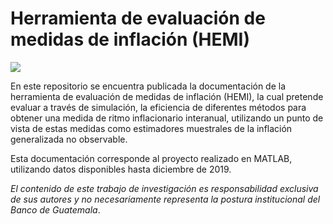 # Herramienta de evaluación de medidas de inflación (HEMI)

[![](https://img.shields.io/badge/docs-latest-blue.svg)](https://die-bg.github.io/EMI-docs/)

En este repositorio se encuentra publicada la documentación de la herramienta de evaluación de medidas de inflación (HEMI), la cual pretende evaluar a través de simulación, la eficiencia de diferentes métodos para obtener una medida de ritmo inflacionario interanual, utilizando un punto de vista de estas medidas como estimadores muestrales de la inflación generalizada no observable.

Esta documentación corresponde al proyecto realizado en MATLAB, utilizando datos disponibles hasta diciembre de 2019.

*El contenido de este trabajo de investigación es responsabilidad exclusiva de sus autores y no necesariamente representa la postura institucional del Banco de Guatemala*.
